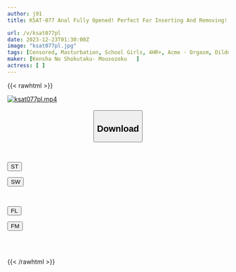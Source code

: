 ```yaml
---
author: j91
title: KSAT-077 Anal Fully Opened! Perfect For Inserting And Removing! Girls Show Off Their Raw Pussy Juices! 20 Extremely Thick Dildos And Intense Pistons

url: /v/ksat077pl
date: 2023-12-23T01:30:00Z
image: "ksat077pl.jpg"
tags: [Censored, Masturbation, School Girls, 4HR+, Acme · Orgasm, Dildo	]
maker: [Kensha No Shokutaku- Mousozoku   ]
actress: [ ]
---
```



{{< rawhtml >}}

<div class="video" data-videoid="3Jz8ZzPq1gTdbqP">
    <a href="javascript:;">
        <img src="/v/ksat077pl/ksat077pl.jpg" width="WIDTH" height="HEIGHT" alt="ksat077pl.mp4" loading="lazy">
    </a>
</div>

<script type="text/javascript" src="https://j91.asia/asset/on-demand-st.js"></script>

<br>
  <link rel="stylesheet" href="https://j91.asia/asset/bs5.css">
  
  <center>
  <button class="btn btn-primary" type="button" data-bs-toggle="collapse" data-bs-target=".multi-collapse" aria-expanded="false" aria-controls="multiCollapseExample1 multiCollapseExample2"><h2>Download</h2></button></center>
</p>
<div class="row">
  <div class="col">
    <div class="collapse multi-collapse" id="multiCollapseExample1">
      <div class="card card-body">
	      	      <br>
<div class="buttons">  
<p><a href="https://streamtape.to/v/3Jz8ZzPq1gTdbqP" target="_blank"><button class="btn-hover color-3"><i class="fa fa-download"></i> ST</button></a></p>
<p><a href="https://flaswish.com/ctoh0a0xzsmo" target="_blank"><button class="btn-hover color-2"><i class="fa fa-download"></i> SW</button></a></p></div>
    </div>
  </div>
</div>
  <div class="col">
    <div class="collapse multi-collapse" id="multiCollapseExample2">
      <div class="card card-body">
	      <br>
<div class="buttons">
<p><a href="javascript:;" target="_blank"><button class="btn-hover color-9"><i class="fa fa-download"></i> FL</button></a></p>
<p><a href="javascript:;" target="_blank"><button class="btn-hover color-8"><i class="fa fa-download"></i> FM</button></a></p></div>
<br><br>
      </div>
    </div>
  </div>
</div>

{{< /rawhtml >}}